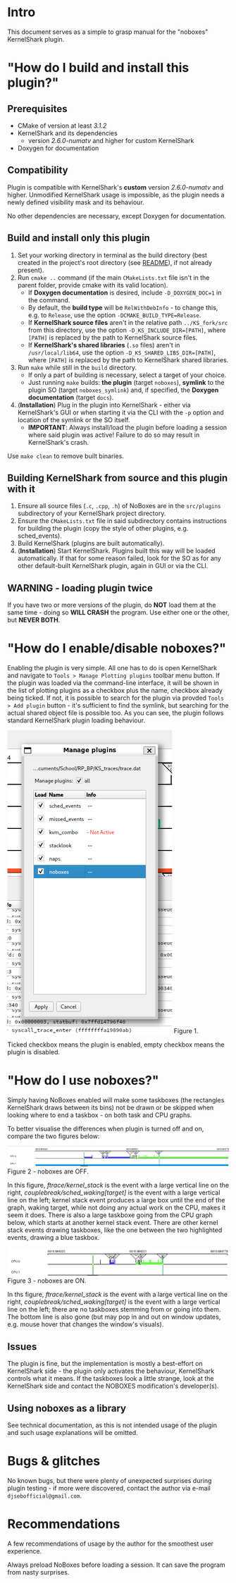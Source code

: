 # Intro

This document serves as a simple to grasp manual for the "noboxes" KernelShark plugin.

# "How do I build and install this plugin?"

## Prerequisites

- CMake of version at least *3.1.2*
- KernelShark and its dependencies
  - version *2.6.0-numatv* and higher for custom KernelShark
- Doxygen for documentation

## Compatibility

Plugin is compatible with KernelShark's **custom** version *2.6.0-numatv* and higher.
Unmodified KernelShark usage is impossible, as the plugin needs a newly defined visibility mask
and its behaviour.

No other dependencies are necessary, except Doxygen for documentation.

## Build and install only this plugin

1. Set your working directory in terminal as the build directory (best created in the project's root directory (see 
   [README](../../README.md)), if not already present).
2. Run `cmake ..` command (if the main `CMakeLists.txt` file isn't in the parent folder, provide cmake with its
   valid location).
   - If **Doxygen documentation** is desired, include `-D_DOXYGEN_DOC=1` in the command.
   - By default, the **build type** will be `RelWithDebInfo` - to change this, e.g. to `Release`, use the option 
     `-DCMAKE_BUILD_TYPE=Release`.
   - If **KernelShark source files** aren't in the relative path `../KS_fork/src` from this directory, use
     the option `-D_KS_INCLUDE_DIR=[PATH]`, where `[PATH]` is replaced by the path to KernelShark source files.
   - If **KernelShark's shared libraries** (`.so` files) aren't in `/usr/local/lib64`, use the option
     `-D_KS_SHARED_LIBS_DIR=[PATH]`, where `[PATH]` is replaced by the path to KernelShark shared libraries.
3. Run `make` while still in the `build` directory.
   - If only a part of building is necessary, select a target of your choice.
   - Just running `make` builds: **the plugin** (target `noboxes`), **symlink** to the plugin SO (target 
     `noboxes_symlink`) and, if specified, the **Doxygen documentation** (target `docs`).
4. (**Installation**) Plug in the plugin into KernelShark - either via KernelShark's GUI or when starting it via the 
   CLI with the `-p` option and location of the symlink or the SO itself.
   - **IMPORTANT**: Always install/load the plugin before loading a session where said plugin was active! Failure to do
     so may result in KernelShark's crash.

Use `make clean` to remove built binaries.

## Building KernelShark from source and this plugin with it

1. Ensure all source files (`.c`, `.cpp`, `.h`) of NoBoxes are in the `src/plugins` subdirectory of your KernelShark 
   project directory.
2. Ensure the `CMakeLists.txt` file in said subdirectory contains instructions for building the plugin (copy the style 
   of other plugins, e.g. sched_events).
3. Build KernelShark (plugins are built automatically).
4. (**Installation**) Start KernelShark. Plugins built this way will be loaded automatically. If that for some reason 
   failed, look for the SO as for any other default-built KernelShark plugin, again in GUI or via the CLI.

## WARNING - loading plugin twice

If you have two or more versions of the plugin, do **NOT** load them at the same time - doing so **WILL CRASH** the 
program. Use either one or the other, but **NEVER BOTH**.

# "How do I enable/disable noboxes?"

Enabling the plugin is very simple. All one has to do is open KernelShark and navigate to 
`Tools > Manage Plotting plugins` toolbar menu button. If the plugin was loaded via the command-line interface,
it will be shown in the list of plotting plugins as a checkbox plus the name, checkbox already being ticked.
If not, it is possible to search for the plugin via provded `Tools > Add plugin` button - it's sufficient to
find the symlink, but searching for the actual shared object file is possible too. As you can see, the plugin
follows standard KernelShark plugin loading behaviour.

![Fig. 1](../images/noboxes_menu.png)
Figure 1.

Ticked checkbox means the plugin is enabled, empty checkbox means the plugin is disabled.

# "How do I use noboxes?"

Simply having NoBoxes enabled will make some taskboxes (the rectangles KernelShark draws between its bins) not be drawn or
be skipped when looking where to end a taskbox - on both task
and CPU graphs.

To better visualise the differences when plugin is turned off and on, compare the two figures below:

![Fig. 2](../images/noboxes_off.png)
Figure 2 - noboxes are OFF.

In this figure, *ftrace/kernel_stack* is the event with a large vertical line on the right, *couplebreak/sched_waking\[target\]* is the
event with a large vertical line on the left; kernel stack event produces a large box until the end of the graph, waking target, while
not doing any actual work on the CPU, makes it seem it does. There is also a large taskboxe going from the CPU graph below,
which starts at another kernel stack event. There are other kernel stack events drawing taskboxes, like the one between the two
highlighted events, drawing a blue taskbox.

![Fig. 3](../images/noboxes_on.png)
Figure 3 - noboxes are ON.

In ths figure, *ftrace/kernel_stack* is the event with a large vertical line on the right, *couplebreak/sched_waking\[target\]*
is the event with a large vertical line on the left; there are no taskboxes stemming from or going into them. The bottom line
is also gone (but may pop in and out on window updates, e.g.
mouse hover that changes the window's visuals).

## Issues

The plugin is fine, but the implementation is mostly a best-effort on KernelShark side - the plugin only activates
the behaviour, KernelShark controls what it means. If the taskboxes look a little strange, look at the KernelShark side
and contact the NOBOXES modification's developer(s).

## Using noboxes as a library

See technical documentation, as this is not intended usage of the plugin and such usage explanations will be omitted.

# Bugs & glitches

No known bugs, but there were plenty of unexpected surprises during plugin testing - if more were discovered,
contact the author via e-mail `djsebofficial@gmail.com`.

# Recommendations

A few recommendations of usage by the author for the smoothest user experience.

Always preload NoBoxes before loading a session. It can save the program from nasty surprises.